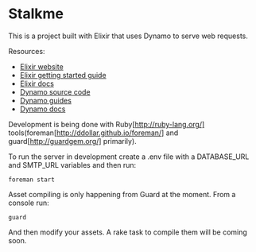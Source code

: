 # Stalkme

This is a project built with Elixir that uses Dynamo to serve web requests.

Resources:

* [Elixir website](http://elixir-lang.org/)
* [Elixir getting started guide](http://elixir-lang.org/getting_started/1.html)
* [Elixir docs](http://elixir-lang.org/docs)
* [Dynamo source code](https://github.com/elixir-lang/dynamo)
* [Dynamo guides](https://github.com/elixir-lang/dynamo#learn-more)
* [Dynamo docs](http://elixir-lang.org/docs/dynamo)

Development is being done with Ruby[http://ruby-lang.org/] tools(foreman[http://ddollar.github.io/foreman/] and guard[http://guardgem.org/] primarily).

To run the server in development create a .env file with a DATABASE_URL and SMTP_URL variables and then run:

    foreman start

Asset compiling is only happening from Guard at the moment. From a console run:

    guard

And then modify your assets.  A rake task to compile them will be coming soon.
